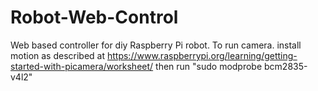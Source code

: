 # Robot-Web-Control
Web based controller for diy Raspberry Pi robot.
To run camera. install motion as described at https://www.raspberrypi.org/learning/getting-started-with-picamera/worksheet/ 
then run
"sudo modprobe bcm2835-v4l2"
